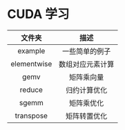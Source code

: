# CUDA 学习

| 文件夹 | 描述 |
| :---: | :---: |
| example | 一些简单的例子 |
| elementwise | 数组对应元素计算 |
| gemv | 矩阵乘向量 |
| reduce | 归约计算优化 |
| sgemm | 矩阵乘优化 |
| transpose | 矩阵转置优化 |
